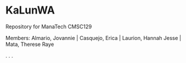 # KaLunWA
Repository for ManaTech CMSC129

Members:
Almario, Jovannie |
Casquejo, Erica |
Laurion, Hannah Jesse |
Mata, Therese Raye

.
.
.

